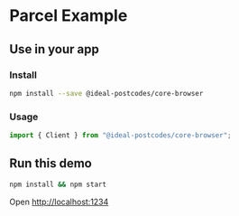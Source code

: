 # Parcel Example

## Use in your app

### Install

```bash
npm install --save @ideal-postcodes/core-browser
```

### Usage

```javascript
import { Client } from "@ideal-postcodes/core-browser";
```

## Run this demo

```bash
npm install && npm start
```

Open [http://localhost:1234](http://localhost:1234)
